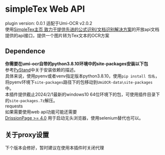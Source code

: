 # simpleTex Web API
plugin version: 0.0.1 适配于Umi-OCR v2.0.2  
使用[SimpleTex主页 致力于提供先进的公式识别/文档识别解决方案](https://simpletex.cn/ai/latex_ocr)的开放api文档提供的api接口，提供一个图片转为Tex文本的OCR方案  

## Dependence
**你需要在umi-ocr自带的python3.8.10环境中的site-packages安装以下包**  
参考[PyStand](https://github.com/skywind3000/PyStand)中关于安装依赖的描述。  
具体来说，使用pyenv或者venv指定版本python3.8.10，使用`pip install 包名`，将pyenv环境下`site-packages`路径下的包移动到`UmiOCR-data\site-packages`中。    
本插件提供截止2024/2/1最新的windows10 64位环境下的包，可使用插件目录下的`site-packages.7z`解压。  
requests  
如果需要使用web api功能可能还需要  
[DrissionPage >= 4.0](https://g1879.gitee.io/drissionpagedocs/) 用于启动无头浏览器，使用selenium替代也可以。  

## 关于proxy设置
下个版本会修好，暂时建议在使用本插件时关闭代理  
